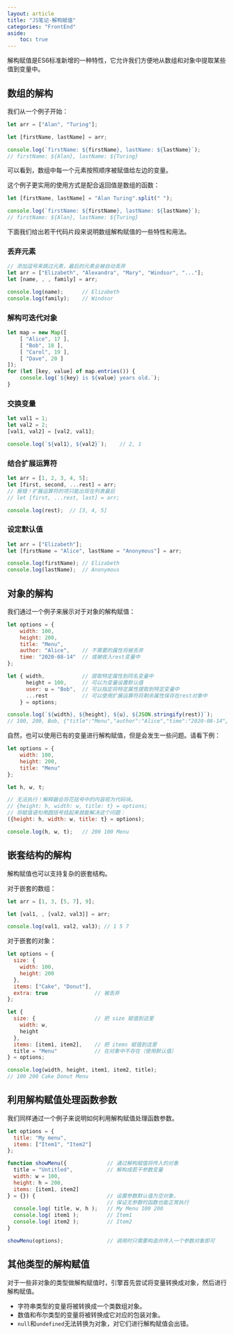 ```yaml
---
layout: article
title: "JS笔记-解构赋值"
categories: "FrontEnd"
aside:
    toc: true
---
```


解构赋值是ES6标准新增的一种特性，它允许我们方便地从数组和对象中提取某些值到变量中。

## 数组的解构
我们从一个例子开始：
``` js
let arr = ["Alan", "Turing"];

let [firstName, lastName] = arr;

console.log(`firstName: ${firstName}, lastName: ${lastName}`);
// firstName: ${Alan}, lastName: ${Turing}
```
可以看到，数组中每一个元素按照顺序被赋值给左边的变量。

这个例子更实用的使用方式是配合返回值是数组的函数：
``` js
let [firstName, lastName] = "Alan Turing".split(" ");

console.log(`firstName: ${firstName}, lastName: ${lastName}`);
// firstName: ${Alan}, lastName: ${Turing}
```
下面我们给出若干代码片段来说明数组解构赋值的一些特性和用法。
### 丢弃元素
``` js
// 添加逗号来跳过元素，最后的元素会被自动丢弃
let arr = ["Elizabeth", "Alexandra", "Mary", "Windsor", "..."];
let [name, , , family] = arr;

console.log(name);      // Elizabeth
console.log(family);    // Windsor
```
### 解构可迭代对象
``` js
let map = new Map([
    [ "Alice", 17 ],
    [ "Bob", 18 ],
    [ "Carol", 19 ],
    [ "Dave", 20 ]
]);
for (let [key, value] of map.entries()) {
    console.log(`${key} is ${value} years old.`);
}
```
### 交换变量
``` js
let val1 = 1;
let val2 = 2;
[val1, val2] = [val2, val1];

console.log(`${val1}, ${val2}`);    // 2, 1
```
### 结合扩展运算符
``` js
let arr = [1, 2, 3, 4, 5];
let [first, second, ...rest] = arr;
// 报错！扩展运算符的项只能出现在列表最后
// let [first, ...rest, last] = arr;

console.log(rest);  // [3, 4, 5]
```
### 设定默认值
``` js
let arr = ["Elizabeth"];
let [firstName = "Alice", lastName = "Anonymous"] = arr;

console.log(firstName); // Elizabeth
console.log(lastName);  // Anonymous
```

## 对象的解构
我们通过一个例子来展示对于对象的解构赋值：
``` js
let options = {
    width: 100,
    height: 200,
    title: "Menu",
    author: "Alice",    // 不需要的属性将被丢弃
    time: "2020-08-14"  // 或被收入rest变量中
};

let { width,            // 提取特定属性到同名变量中
      height = 100,     // 可以为变量设置默认值
      user: u = "Bob",  // 可以指定将特定属性提取到特定变量中
      ...rest           // 可以使用扩展运算符将剩余属性保存在rest对象中
    } = options;

console.log(`${width}, ${height}, ${u}, ${JSON.stringify(rest)}`);
// 100, 200, Bob, {"title":"Menu","author":"Alice","time":"2020-08-14"}
```
自然，也可以使用已有的变量进行解构赋值，但是会发生一些问题。请看下例：
``` js
let options = {
    width: 100,
    height: 200,
    title: "Menu"
};

let h, w, t;

// 无法执行！解释器会将花括号中的内容视为代码块。
// {height: h, width: w, title: t} = options;
// 将赋值语句用圆括号括起来就能解决这个问题：
({height: h, width: w, title: t} = options);

console.log(h, w, t);   // 200 100 Menu
```

## 嵌套结构的解构
解构赋值也可以支持复杂的嵌套结构。

对于嵌套的数组：
``` js
let arr = [1, 3, [5, 7], 9];

let [val1, , [val2, val3]] = arr;

console.log(val1, val2, val3); // 1 5 7
```
对于嵌套的对象：
``` js
let options = {
  size: {
    width: 100,
    height: 200
  },
  items: ["Cake", "Donut"],
  extra: true               // 被丢弃
};

let {
  size: {                   // 把 size 赋值到这里
    width: w,
    height
  },
  items: [item1, item2],    // 把 items 赋值到这里
  title = "Menu"            // 在对象中不存在（使用默认值）
} = options;

console.log(width, height, item1, item2, title);
// 100 200 Cake Donut Menu
```

## 利用解构赋值处理函数参数
我们同样通过一个例子来说明如何利用解构赋值处理函数参数。
``` js
let options = {
  title: "My menu",
  items: ["Item1", "Item2"]
};

function showMenu({             // 通过解构赋值将传入的对象
  title = "Untitled",           // 解构成若干参数变量
  width: w = 100,
  height: h = 200,
  items: [item1, item2]         
} = {}) {                       // 设置参数默认值为空对象，
                                // 保证无参数时函数也能正常执行
  console.log( title, w, h );   // My Menu 100 200
  console.log( item1 );         // Item1
  console.log( item2 );         // Item2
}

showMenu(options);              // 调用时只需要构造并传入一个参数对象即可
```
## 其他类型的解构赋值
对于一些非对象的类型做解构赋值时，引擎首先尝试将变量转换成对象，然后进行解构赋值。
- 字符串类型的变量将被转换成一个类数组对象。
- 数值和布尔类型的变量将被转换成它对应的包装对象。
- `null`和`undefined`无法转换为对象，对它们进行解构赋值会出错。


